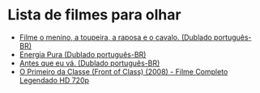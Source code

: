 # Lista de filmes para olhar
+ [Filme o menino, a toupeira, a raposa e o cavalo. (Dublado português-BR)](https://www.youtube.com/playlist?list=PLg-eETwrehe9L3_veZ3KuyA1llx_vk_yo)
+ [Energia Pura (Dublado português-BR)](https://www.youtube.com/watch?v=VlHgmTNja5Y)
+ [Antes que eu vá. (Dublado português-BR)](https://www.youtube.com/watch?v=GbWPNmK2cqk)
+ [ O Primeiro da Classe (Front of Class) (2008) - Filme Completo Legendado HD 720p ](https://www.youtube.com/watch?v=B4kvrf-UvLU)
